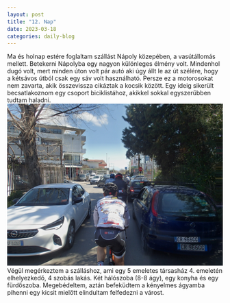 ```yaml
---
layout: post
title: "12. Nap"
date: 2023-03-18
categories: daily-blog
---
```


Ma és holnap estére foglaltam szállást Nápoly közepében, a vasútállomás mellett. Betekerni Nápolyba egy nagyon különleges élmény volt. Mindenhol dugó volt, mert minden úton volt pár autó aki úgy állt le az út szélére, hogy a kétsávos útból csak egy sáv volt használható. Persze ez a motorosokat nem zavarta, akik összevissza cikáztak a kocsik között. Egy ideig sikerült becsatlakoznom egy csoport biciklistához, akikkel sokkal egyszerűbben tudtam haladni. ![Biciklisták](/2day12bikers.jpg) Végül megérkeztem a szálláshoz, ami egy 5 emeletes társasház 4. emeletén elhelyezkedő, 4 szobás lakás. Két hálószoba (8-8 ágy), egy konyha és egy fürdőszoba. Megebédeltem, aztán befeküdtem a kényelmes ágyamba pihenni egy kicsit mielőtt elindultam felfedezni a várost.
